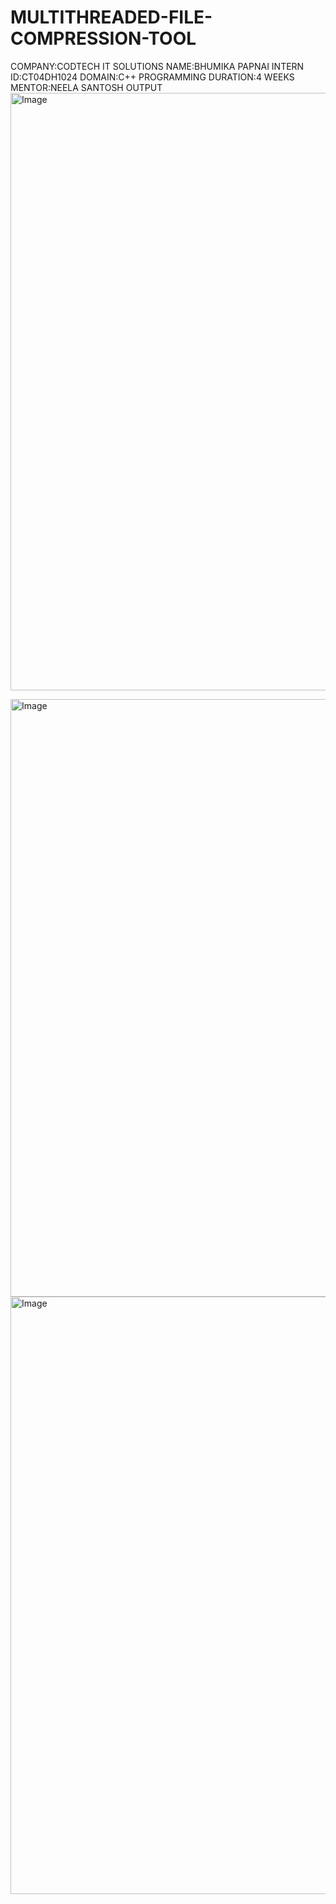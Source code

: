 # MULTITHREADED-FILE-COMPRESSION-TOOL
COMPANY:CODTECH IT SOLUTIONS 
NAME:BHUMIKA PAPNAI
INTERN ID:CT04DH1024 
DOMAIN:C++ PROGRAMMING
DURATION:4 WEEKS
MENTOR:NEELA SANTOSH 
OUTPUT
<img width="1470" height="956" alt="Image" src="https://github.com/user-attachments/assets/d8076edd-2be5-438d-aaac-a4c5cec7ca1b" />

<img width="1470" height="956" alt="Image" src="https://github.com/user-attachments/assets/b23fd4b3-3ce1-413b-bc77-cb1bee2ed877" />

<img width="1470" height="956" alt="Image" src="https://github.com/user-attachments/assets/e9fc4f92-ab52-42dc-9130-80cac7295213" />
